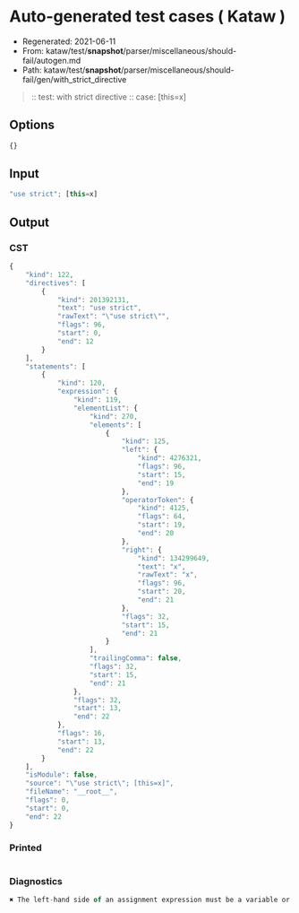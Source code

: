 # Auto-generated test cases ( Kataw )
- Regenerated: 2021-06-11
- From: kataw/test/__snapshot__/parser/miscellaneous/should-fail/autogen.md
- Path: kataw/test/__snapshot__/parser/miscellaneous/should-fail/gen/with_strict_directive
> :: test: with strict directive
> :: case: [this=x]
## Options

`````js
{}
`````
## Input

`````js
"use strict"; [this=x]
`````
## Output

### CST

```javascript
{
    "kind": 122,
    "directives": [
        {
            "kind": 201392131,
            "text": "use strict",
            "rawText": "\"use strict\"",
            "flags": 96,
            "start": 0,
            "end": 12
        }
    ],
    "statements": [
        {
            "kind": 120,
            "expression": {
                "kind": 119,
                "elementList": {
                    "kind": 270,
                    "elements": [
                        {
                            "kind": 125,
                            "left": {
                                "kind": 4276321,
                                "flags": 96,
                                "start": 15,
                                "end": 19
                            },
                            "operatorToken": {
                                "kind": 4125,
                                "flags": 64,
                                "start": 19,
                                "end": 20
                            },
                            "right": {
                                "kind": 134299649,
                                "text": "x",
                                "rawText": "x",
                                "flags": 96,
                                "start": 20,
                                "end": 21
                            },
                            "flags": 32,
                            "start": 15,
                            "end": 21
                        }
                    ],
                    "trailingComma": false,
                    "flags": 32,
                    "start": 15,
                    "end": 21
                },
                "flags": 32,
                "start": 13,
                "end": 22
            },
            "flags": 16,
            "start": 13,
            "end": 22
        }
    ],
    "isModule": false,
    "source": "\"use strict\"; [this=x]",
    "fileName": "__root__",
    "flags": 0,
    "start": 0,
    "end": 22
}
```

### Printed

```javascript

```

### Diagnostics

```javascript
✖ The left-hand side of an assignment expression must be a variable or a property access - start: 15, end: 20

```

